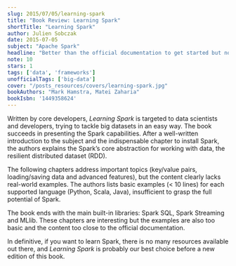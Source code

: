 ```yaml
---
slug: 2015/07/05/learning-spark
title: "Book Review: Learning Spark"
shortTitle: "Learning Spark"
author: Julien Sobczak
date: 2015-07-05
subject: "Apache Spark"
headline: "Better than the official documentation to get started but not so much helpful to truly learn Spark."
note: 10
stars: 1
tags: ['data', 'frameworks']
unofficialTags: ['big-data']
cover: "/posts_resources/covers/learning-spark.jpg"
bookAuthors: "Mark Hamstra, Matei Zaharia"
bookIsbn: '1449358624'
---
```



Written by core developers, *Learning Spark* is targeted to data scientists and developers, trying to tackle big datasets in an easy way. The book succeeds in presenting the Spark capabilities. After a well-written introduction to the subject and the indispensable chapter to install Spark, the authors explains the Spark’s core abstraction for working with data, the resilient distributed dataset (RDD).

The following chapters address important topics (key/value pairs, loading/saving data and advanced features), but the content clearly lacks real-world examples. The authors lists basic examples (< 10 lines) for each supported language (Python, Scala, Java), insufficient to grasp the full potential of Spark.

The book ends with the main built-in libraries: Spark SQL, Spark Streaming and MLlib. These chapters are interesting but the examples are also too basic and the content too close to the official documentation.

In definitive, if you want to learn Spark, there is no many resources available out there, and *Learning Spark* is probably our best choice before a new edition of this book.


